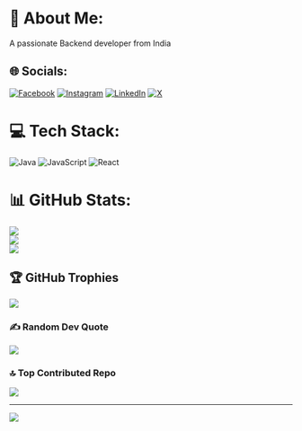 # 💫 About Me:
A passionate Backend developer from India


## 🌐 Socials:
[![Facebook](https://img.shields.io/badge/Facebook-%231877F2.svg?logo=Facebook&logoColor=white)](https://www.facebook.com/heychirru26) 
[![Instagram](https://img.shields.io/badge/Instagram-%23E4405F.svg?logo=Instagram&logoColor=white)](https://instagram.com/hey_chirru) 
[![LinkedIn](https://img.shields.io/badge/LinkedIn-%230077B5.svg?logo=linkedin&logoColor=white)](https://www.linkedin.com/in/heychirru26) 
[![X](https://img.shields.io/badge/X-black.svg?logo=X&logoColor=white)](https://x.com/hey_chirru) 

# 💻 Tech Stack:
![Java](https://img.shields.io/badge/java-%23ED8B00.svg?style=for-the-badge&logo=openjdk&logoColor=white) ![JavaScript](https://img.shields.io/badge/javascript-%23323330.svg?style=for-the-badge&logo=javascript&logoColor=%23F7DF1E) ![React](https://img.shields.io/badge/react-%2320232a.svg?style=for-the-badge&logo=react&logoColor=%2361DAFB)
# 📊 GitHub Stats:
![](https://github-readme-stats.vercel.app/api?username=itschirru&theme=dark&hide_border=false&include_all_commits=true&count_private=false)<br/>
![](https://github-readme-streak-stats.herokuapp.com/?user=itschirru&theme=dark&hide_border=false)<br/>
![](https://github-readme-stats.vercel.app/api/top-langs/?username=itschirru&theme=dark&hide_border=false&include_all_commits=true&count_private=false&layout=compact)

## 🏆 GitHub Trophies
![](https://github-profile-trophy.vercel.app/?username=itschirru&theme=dark&no-frame=false&no-bg=false&margin-w=4)

### ✍️ Random Dev Quote
![](https://quotes-github-readme.vercel.app/api?type=horizontal&theme=dark)

### 🔝 Top Contributed Repo
![](https://github-contributor-stats.vercel.app/api?username=itschirru&limit=5&theme=dark&combine_all_yearly_contributions=true)

---
[![](https://visitcount.itsvg.in/api?id=itschirru&icon=2&color=2)](https://visitcount.itsvg.in)

<!-- Proudly created with GPRM ( https://gprm.itsvg.in ) -->
